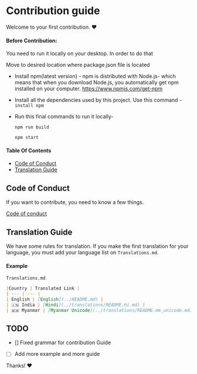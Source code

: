 ﻿# Contribution guide

Welcome to your first contribution. :heart:

#### Before Contribution:
You need to run it locally on your desktop.
In order to do that

Move to desired location where package.json file is located

- Install npm(latest version) -
    npm is distributed with Node.js- which means that when you download Node.js,
    you automatically get npm installed on your computer.
    https://www.npmjs.com/get-npm
- Install all the dependencies used by this project.
   Use this command -  `install npm`

- Run this final commands to run it locally-

  `npm run build`

  `npm start`

#### Table Of Contents
- [Code of Conduct](#code-of-conduct)
- [Translation Guide](#translation-guide)

## Code of Conduct
If you want to contribute, you need to know a few things.

[Code of conduct](CODE_OF_CONDUCT.md)

## Translation Guide
We have some rules for translation. If you make the first translation for your language, you must add your language list on `Translations.md`.

#### Example

`Translations.md`
```markdown
|Country | Translated Link |
| --- | --- |
| English | [English](../README.md) |
| 🇮🇳 India | [Hindi](../translations/README.hi.md) |
| 🇲🇲 Myanmar | [Myanmar Unicode](../translations/README.mm_unicode.md), Myanmar ZawGyi |
```

## TODO
- [] Fixed grammar for contribution Guide
- [ ] Add more example and more guide


Thanks! :heart:
